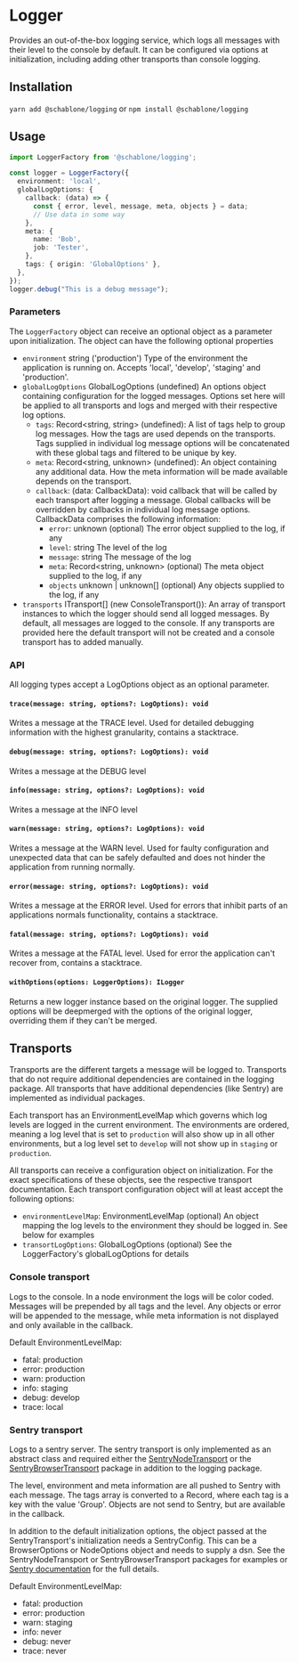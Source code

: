 # Logger
Provides an out-of-the-box logging service, which logs all messages with their
level to the console by default. It can be configured via options at initialization, 
including adding other transports than console logging.

## Installation
`yarn add @schablone/logging` or `npm install @schablone/logging`

## Usage

```typescript
import LoggerFactory from '@schablone/logging';

const logger = LoggerFactory({
  environment: 'local',
  globalLogOptions: {
    callback: (data) => {
      const { error, level, message, meta, objects } = data;
      // Use data in some way
    },
    meta: {
      name: 'Bob',
      job: 'Tester',
    },
    tags: { origin: 'GlobalOptions' },
  },
});
logger.debug("This is a debug message");
```

### Parameters
The `LoggerFactory` object can receive an optional object as a parameter upon
initialization. The object can have the following optional properties
* `environment` string ('production') Type of the environment the
  application is running on. Accepts 'local', 'develop', 'staging' and 'production'.
* `globalLogOptions` GlobalLogOptions (undefined) An options object containing
  configuration for the logged messages. Options set here will be applied to
  all transports and logs and merged with their respective log options.
  * `tags`: Record<string, string> (undefined): A list of tags help to group log messages. How the
    tags are used depends on the transports. Tags supplied in individual log message 
    options will be concatenated with these global tags and filtered to be unique by key.
  * `meta`: Record<string, unknown> (undefined): An object containing any additional
    data. How the meta information will be made available depends on the transport.
  * `callback`: (data: CallbackData): void callback that will be called by each
    transport after logging a message. Global callbacks will be overridden by
    callbacks in individual log message options.
    CallbackData comprises the following information:
    * `error`: unknown (optional) The error object supplied to the log, if any
    * `level`: string The level of the log
    * `message`: string The message of the log
    * `meta`: Record<string, unknown> (optional) The meta object supplied to the 
      log, if any
    * `objects` unknown | unknown[] (optional) Any objects supplied to the log, 
      if any
* `transports` ITransport[] (new ConsoleTransport()): An array of transport 
  instances to which the logger should send all logged messages. By default,
  all messages are logged to the console. If any transports are provided here
  the default transport will not be created and a console transport has to 
  added manually.


### API
All logging types accept a LogOptions object as an optional parameter.

#### `trace(message: string, options?: LogOptions): void`
Writes a message at the TRACE level. Used for detailed debugging information
with the highest granularity, contains a stacktrace.

#### `debug(message: string, options?: LogOptions): void`
Writes a message at the DEBUG level

#### `info(message: string, options?: LogOptions): void`
Writes a message at the INFO level

#### `warn(message: string, options?: LogOptions): void`
Writes a message at the WARN level. Used for faulty configuration and 
unexpected data that can be safely defaulted and does not hinder the 
application from running normally. 

#### `error(message: string, options?: LogOptions): void`
Writes a message at the ERROR level. Used for errors that inhibit parts 
of an applications normals functionality, contains a stacktrace.

#### `fatal(message: string, options?: LogOptions): void`
Writes a message at the FATAL level. Used for error the application 
can't recover from, contains a stacktrace.

#### `withOptions(options: LoggerOptions): ILogger`
Returns a new logger instance based on the original logger. The supplied
options will be deepmerged with the options of the original logger, 
overriding them if they can't be merged.

## Transports
Transports are the different targets a message will be logged to. Transports
that do not require additional dependencies are contained in the logging package. 
All transports that have additional dependencies (like Sentry) are implemented 
as individual packages. 

Each transport has an EnvironmentLevelMap which governs which log levels 
are logged in the current environment. The environments are ordered, meaning
a log level that is set to `production` will also show up in all other 
environments, but a log level set to `develop` will not show up in `staging`
or `production`.

All transports can receive a configuration object on initialization. For the
exact specifications of these objects, see the respective transport documentation.
Each transport configuration object will at least accept the following options:
* `environmentLevelMap`: EnvironmentLevelMap (optional) An object mapping the log
  levels to the environment they should be logged in. See below for examples
* `transortLogOptions`: GlobalLogOptions (optional) See the LoggerFactory's
  globalLogOptions for details

### Console transport
Logs to the console. In a node environment the logs will be color coded. 
Messages will be prepended by all tags and the level. Any objects or error 
will be appended to the message, while meta information is not displayed 
and only available in the callback.

Default EnvironmentLevelMap:
* fatal: production
* error: production
* warn: production
* info: staging
* debug: develop
* trace: local

### Sentry transport
Logs to a sentry server. The sentry transport is only implemented as an 
abstract class and required either the [SentryNodeTransport](../logging-transport-sentry-node) or the 
[SentryBrowserTransport](../logging-transport-sentry-browser) package in addition to the logging package.

The level, environment and meta information are all pushed to Sentry with
each message. The tags array is converted to a Record, where each tag is a
key with the value 'Group'. Objects are not send to Sentry, but are 
available in the callback.

In addition to the default initialization options, the object passed at the
SentryTransport's initialization needs a SentryConfig. This can be a
BrowserOptions or NodeOptions object and needs to supply a dsn. See the 
SentryNodeTransport or SentryBrowserTransport packages for examples or 
[Sentry documentation](https://docs.sentry.io/platforms/javascript/configuration/options/) for the full details.

Default EnvironmentLevelMap:
* fatal: production
* error: production
* warn: staging
* info: never
* debug: never
* trace: never
